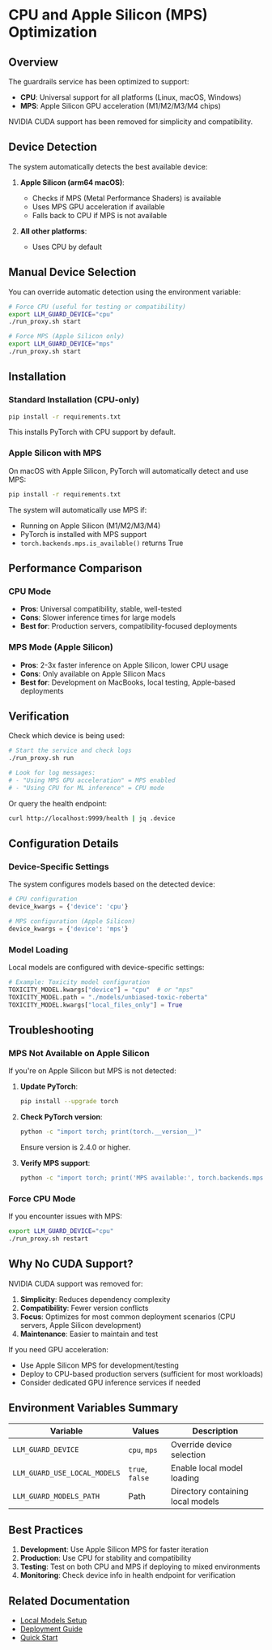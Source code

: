 # CPU and Apple Silicon (MPS) Optimization

## Overview

The guardrails service has been optimized to support:
- **CPU**: Universal support for all platforms (Linux, macOS, Windows)
- **MPS**: Apple Silicon GPU acceleration (M1/M2/M3/M4 chips)

NVIDIA CUDA support has been removed for simplicity and compatibility.

## Device Detection

The system automatically detects the best available device:

1. **Apple Silicon (arm64 macOS)**:
   - Checks if MPS (Metal Performance Shaders) is available
   - Uses MPS GPU acceleration if available
   - Falls back to CPU if MPS is not available

2. **All other platforms**:
   - Uses CPU by default

## Manual Device Selection

You can override automatic detection using the environment variable:

```bash
# Force CPU (useful for testing or compatibility)
export LLM_GUARD_DEVICE="cpu"
./run_proxy.sh start

# Force MPS (Apple Silicon only)
export LLM_GUARD_DEVICE="mps"
./run_proxy.sh start
```

## Installation

### Standard Installation (CPU-only)

```bash
pip install -r requirements.txt
```

This installs PyTorch with CPU support by default.

### Apple Silicon with MPS

On macOS with Apple Silicon, PyTorch will automatically detect and use MPS:

```bash
pip install -r requirements.txt
```

The system will automatically use MPS if:
- Running on Apple Silicon (M1/M2/M3/M4)
- PyTorch is installed with MPS support
- `torch.backends.mps.is_available()` returns True

## Performance Comparison

### CPU Mode
- **Pros**: Universal compatibility, stable, well-tested
- **Cons**: Slower inference times for large models
- **Best for**: Production servers, compatibility-focused deployments

### MPS Mode (Apple Silicon)
- **Pros**: 2-3x faster inference on Apple Silicon, lower CPU usage
- **Cons**: Only available on Apple Silicon Macs
- **Best for**: Development on MacBooks, local testing, Apple-based deployments

## Verification

Check which device is being used:

```bash
# Start the service and check logs
./run_proxy.sh run

# Look for log messages:
# - "Using MPS GPU acceleration" = MPS enabled
# - "Using CPU for ML inference" = CPU mode
```

Or query the health endpoint:

```bash
curl http://localhost:9999/health | jq .device
```

## Configuration Details

### Device-Specific Settings

The system configures models based on the detected device:

```python
# CPU configuration
device_kwargs = {'device': 'cpu'}

# MPS configuration (Apple Silicon)
device_kwargs = {'device': 'mps'}
```

### Model Loading

Local models are configured with device-specific settings:

```python
# Example: Toxicity model configuration
TOXICITY_MODEL.kwargs["device"] = "cpu"  # or "mps"
TOXICITY_MODEL.path = "./models/unbiased-toxic-roberta"
TOXICITY_MODEL.kwargs["local_files_only"] = True
```

## Troubleshooting

### MPS Not Available on Apple Silicon

If you're on Apple Silicon but MPS is not detected:

1. **Update PyTorch**:
   ```bash
   pip install --upgrade torch
   ```

2. **Check PyTorch version**:
   ```bash
   python -c "import torch; print(torch.__version__)"
   ```
   Ensure version is 2.4.0 or higher.

3. **Verify MPS support**:
   ```bash
   python -c "import torch; print('MPS available:', torch.backends.mps.is_available())"
   ```

### Force CPU Mode

If you encounter issues with MPS:

```bash
export LLM_GUARD_DEVICE="cpu"
./run_proxy.sh restart
```

## Why No CUDA Support?

NVIDIA CUDA support was removed for:

1. **Simplicity**: Reduces dependency complexity
2. **Compatibility**: Fewer version conflicts
3. **Focus**: Optimizes for most common deployment scenarios (CPU servers, Apple Silicon development)
4. **Maintenance**: Easier to maintain and test

If you need GPU acceleration:
- Use Apple Silicon MPS for development/testing
- Deploy to CPU-based production servers (sufficient for most workloads)
- Consider dedicated GPU inference services if needed

## Environment Variables Summary

| Variable | Values | Description |
|----------|--------|-------------|
| `LLM_GUARD_DEVICE` | `cpu`, `mps` | Override device selection |
| `LLM_GUARD_USE_LOCAL_MODELS` | `true`, `false` | Enable local model loading |
| `LLM_GUARD_MODELS_PATH` | Path | Directory containing local models |

## Best Practices

1. **Development**: Use Apple Silicon MPS for faster iteration
2. **Production**: Use CPU for stability and compatibility
3. **Testing**: Test on both CPU and MPS if deploying to mixed environments
4. **Monitoring**: Check device info in health endpoint for verification

## Related Documentation

- [Local Models Setup](LOCAL_MODELS_SETUP.md)
- [Deployment Guide](DEPLOYMENT.md)
- [Quick Start](QUICK_START.md)
